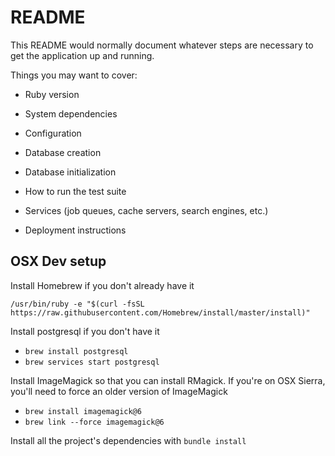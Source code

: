 # README

This README would normally document whatever steps are necessary to get the
application up and running.

Things you may want to cover:

* Ruby version

* System dependencies

* Configuration

* Database creation

* Database initialization

* How to run the test suite

* Services (job queues, cache servers, search engines, etc.)

* Deployment instructions

## OSX Dev setup

Install Homebrew if you don't already have it

`/usr/bin/ruby -e "$(curl -fsSL https://raw.githubusercontent.com/Homebrew/install/master/install)"`

Install postgresql if you don't have it

- `brew install postgresql`
- `brew services start postgresql`

Install ImageMagick so that you can install RMagick.
If you're on OSX Sierra, you'll need to force an older version of ImageMagick

- `brew install imagemagick@6`
- `brew link --force imagemagick@6`

Install all the project's dependencies with `bundle install`
